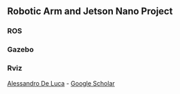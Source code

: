 ## Robotic Arm and Jetson Nano Project
### ROS
### Gazebo
### Rviz

 [Alessandro De Luca](http://www.diag.uniroma1.it/~deluca/) - [Google Scholar](https://scholar.google.com/citations?user=rNOKqLcAAAAJ&hl=en&oi=ao)

